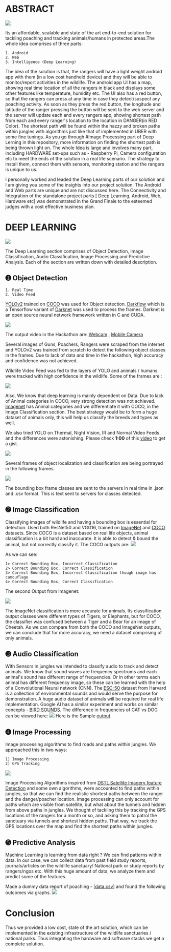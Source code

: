 # ABSTRACT
<img src="https://github.com/mad-skull/Save-Animals/blob/master/img/overview.JPG">

Its an affordable, scalable and state of the art end-to-end solution for tackling poaching and tracking animals/humans in protected areas.The whole idea comprises of three parts:

    1. Android
    2. Web
    3. Intelligence (Deep Learning)
    
The idea of the solution is that, the rangers will have a light weight android app with them (in a low cost handheld device) and they will be able to monitor/report activities in the wildlife. The android app UI has a map, showing real time location of all the rangers in black and displays some other features like temperature, humidity etc. The UI also has a red button, so that the rangers can press at any time in case they detect/suspect any poaching activity. As soon as they press the red button, the longitude and latitude of the ranger pressing the button will be sent to the web server and the server will update each and every rangers app, showing shortest path from each and every ranger's location to the location in DANGER(in RED Color). The shortest path will be found within the hazzy and broken paths within jungles with algorithms just like that of implemented in UBER with some fine tunings. As you go through #Image Processing part of Deep Lerning in this repository, more information on finding the shortest path is being thrown light on. The whole Idea is large and involves many part, including HARDWARE set-ups such as - Raspberry Pi, Camera configuration etc to meet the ends of the solution in a real life scenario. The strategy to install them, connect them with sensors, monitoring station and the rangers is unique to us.

I personally worked and leaded the Deep Learning parts of our solution and I am giving you some of the insights into our project solution. The Android and Web parts are unique and are not discussed here. The Connectivity and Integration of the standalone project parts [ Deep Learning, Android, Web, Hardware etc] was demonstrated in the Grand Finale to the esteemed judges with a cost effective business plan.

# DEEP LEARNING
<img src="https://github.com/mad-skull/Save-Animals/blob/master/img/deep.jpg">

The Deep Learning section comprises of Object Detection, Image Classification, Audio Classification, Image Processing and Predictive Analysis. Each of the section are written down with detailed description.

<h2> ➊ Object Detection </h2>

    1. Real Time
    2. Video Feed
    
[YOLOv2](https://pjreddie.com/darknet/yolo/) trained on [COCO](http://cocodataset.org) was used for Object detection. [Darkflow](https://github.com/thtrieu/darkflow) which is a Tensorflow variant of [Darknet](https://github.com/pjreddie/darknet) was used to process the frames. Darknet is an open source neural network framework written in C and CUDA. 

<img src="https://github.com/mad-skull/Save-Animals/blob/master/img/yolo.JPG">

The output video in the Hackathon are: [Webcam](https://youtu.be/SJxoIHBeOB0) , [Mobile Camera](https://youtu.be/qkzmv4ny7VM)

Several images of Guns, Poachers, Rangers were scraped from the internet and YOLOv2 was trained from scratch to detect the following object classes in the frames. Due to lack of data and time in the hackathon, high accuracy and confidence was not achieved.

Wildlife Video Feed was fed to the layers of YOLO and animals / humans were tracked with high confidence in the wildlife. Some of the frames are :

<img src="https://github.com/mad-skull/Save-Animals/blob/master/img/wildd.jpg">

Also, We know that deep learning is mainly dependent on Data. Due to lack of Animal categories in COCO, very strong detection was not achieved. [Imagenet](http://www.image-net.org/) has Animal categories and we differentiate it with COCO, in the Image Classification section. The best strategy would be to form a huge dataset of animals only, this will help us classify the breeds and types as well.

We also tried YOLO on Thermal, Night Vision, IR and Normal Video Feeds and the differences were astonishing. Please check <b>1:00</b> of this [video](https://youtu.be/sCrg1bD2Lno) to get a gist.

<img src="https://github.com/mad-skull/Save-Animals/blob/master/img/ewd2.jpg">

Several frames of object localization and classification are being portrayed in the following frames.

<img src="https://github.com/mad-skull/Save-Animals/blob/master/img/thermal2.jpg">

The bounding box frame classes are sent to the servers in real time in .json and .csv format. This is text sent to servers for classes detected.

<h2> ➋ Image Classification </h2>

Classifying images of wildlife and having a bounding box is essential for detection. Used both ResNet50 and VGG16, trained on [ImageNet](https://github.com/mad-akull/Save-Animals/blob/master/Image/Imagenet-script.py) and [COCO](https://github.com/mad-skull/Save-Animals/blob/master/Image/COCO-script.py) datasets. Since COCO is a dataset based on real life objects, animal classification is a bit hard and inaccurate. It is able to detect & bound the animal, but not correctly classify it. The COCO outputs are:
<img src="https://github.com/mad-skull/Save-Animals/blob/master/img/comparison.jpg">

As we can see:

    1> Correct Bounding Box, Incorrect Classification
    2> Correct Bounding Box, Correct Classification
    3> Correct Bounding Box, Incorrect Classification though image has camouflage
    4> Correct Bounding Box, Correct Classification

The second Output from Imagenet:

<img src="https://github.com/mad-skull/Save-Animals/blob/master/Image/output/ResNet50.JPG">

The ImageNet classification is more accurate for animals. Its classification output classes were different types of Tigers, or Elephants, but for COCO, the classifier was confused between a Tiger and a Bear for an image of Cheetah.
As we can compare from both the COCO and ImageNet outputs, we can conclude that for more accuracy, we need a dataset comprising of  only animals.

<h2> ➌ Audio Classification </h2>

With Sensors in jungles we intended to classify audio to track and detect animals. We know that sound waves are frequency spectrums and each animal's sound has different range of frequencies. Or in other terms each animal has different frequency image, so these can be learned with the help of a Convolutional Neural network (CNN). The [ESC-50](https://dataverse.harvard.edu/dataset.xhtml?persistentId=doi:10.7910/DVN/YDEPUT) dataset from Harvard is a collection of environmental sounds and would serve the purpose for demonstration. A huge audio dataset of animals will be required for real life implementation. Google AI has a similar experiment and works on similar concepts - [BIRD SOUNDS](https://experiments.withgoogle.com/ai/bird-sounds/view/). The difference in frequencies of CAT vs DOG can be viewed here:
<img src="https://github.com/mad-skull/Save-Animals/blob/master/img/sound.jpg">
Here is the Sample [output](https://youtu.be/7nNgFzmIUsA).

<h2> ➍ Image Processing </h2>

Image processing algorithms to find roads and paths within jungles. We approached this in two ways:

    1) Image Processing
    2) GPS Tracking
    
<img src="https://github.com/mad-skull/Save-Animals/blob/master/satellite/img/sat_1.jpg">

Image Processing Algorithms inspired from [DSTL Satellite Imagery feature Detection](https://www.kaggle.com/c/dstl-satellite-imagery-feature-detection) and some own algorithms, were accounted to find paths within jungles, so that we can find the realistic shortest paths between the ranger and the danger/poacher location. Image processing can only account for paths which are visible from satellite, but what about the tunnels and hidden from above paths in jungles.
We thought of tackling this by tracking the GPS locations of the rangers for a month or so, and asking them to patrol the sanctuary via tunnels and shortest hidden paths. That way, we track the GPS locations over the map and find the shortest paths within jungles.

<h2> ➎ Predictive Analysis </h2>
Machine Learning is learning from data right ? We can find patterns within data. In our case, we can collect data from past field study reports, journals/articles on the wildlife sanctuary/ National park or study reports by rangers/ngos etc. With this huge amount of data, we analyze them and predict some of the features. 

Made a dummy data report of poaching - [[data.csv](https://github.com/mad-skull/Save-Animals/blob/master/pred/kaz_train.csv)] and found the following outcomes via graphs.
<img src="https://github.com/mad-skull/Save-Animals/blob/master/pred/graph.jpg">

# Conclusion

Thus we provided a low cost, state of the art solution, which can be implemented in the existing infrastructure of the wildlife sanctuaries / national parks. Thus integrating the hardware and software stacks we get a complete solution.

